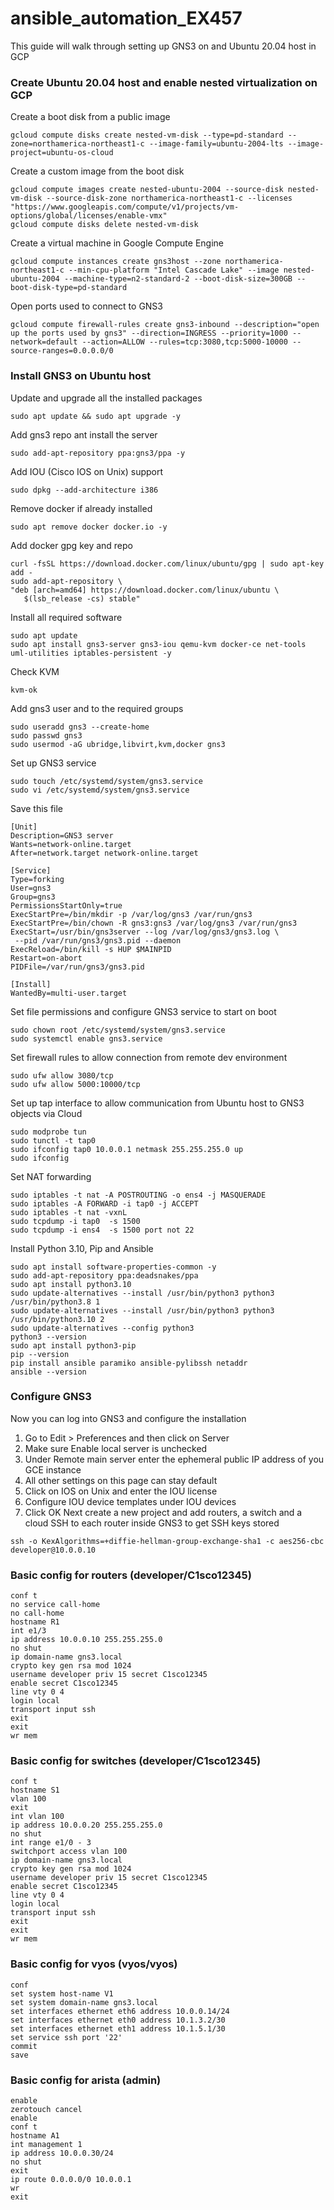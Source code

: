 # ansible_automation_EX457
This guide will walk through setting up GNS3 on and Ubuntu 20.04 host in GCP


### Create Ubuntu 20.04 host and enable nested virtualization on GCP
Create a boot disk from a public image
```
gcloud compute disks create nested-vm-disk --type=pd-standard --zone=northamerica-northeast1-c --image-family=ubuntu-2004-lts --image-project=ubuntu-os-cloud
```
Create a custom image from the boot disk
```
gcloud compute images create nested-ubuntu-2004 --source-disk nested-vm-disk --source-disk-zone northamerica-northeast1-c --licenses "https://www.googleapis.com/compute/v1/projects/vm-options/global/licenses/enable-vmx"
gcloud compute disks delete nested-vm-disk
```
Create a virtual machine in Google Compute Engine
```
gcloud compute instances create gns3host --zone northamerica-northeast1-c --min-cpu-platform "Intel Cascade Lake" --image nested-ubuntu-2004 --machine-type=n2-standard-2 --boot-disk-size=300GB --boot-disk-type=pd-standard
```
Open ports used to connect to GNS3
```
gcloud compute firewall-rules create gns3-inbound --description="open up the ports used by gns3" --direction=INGRESS --priority=1000 --network=default --action=ALLOW --rules=tcp:3080,tcp:5000-10000 --source-ranges=0.0.0.0/0
```


### Install GNS3 on Ubuntu host
Update and upgrade all the installed packages
```
sudo apt update && sudo apt upgrade -y
```
Add gns3 repo ant install the server
```
sudo add-apt-repository ppa:gns3/ppa -y
```
Add IOU (Cisco IOS on Unix) support
```
sudo dpkg --add-architecture i386      
```                    
Remove docker if already installed
```
sudo apt remove docker docker.io -y
```
Add docker gpg key and repo
```
curl -fsSL https://download.docker.com/linux/ubuntu/gpg | sudo apt-key add -
sudo add-apt-repository \
"deb [arch=amd64] https://download.docker.com/linux/ubuntu \
   $(lsb_release -cs) stable"
```
Install all required software
```
sudo apt update
sudo apt install gns3-server gns3-iou qemu-kvm docker-ce net-tools uml-utilities iptables-persistent -y
```
Check KVM
```
kvm-ok
```
Add gns3 user and to the required groups
```
sudo useradd gns3 --create-home
sudo passwd gns3
sudo usermod -aG ubridge,libvirt,kvm,docker gns3
```
Set up GNS3 service
```
sudo touch /etc/systemd/system/gns3.service
sudo vi /etc/systemd/system/gns3.service
```
Save this file
```
[Unit]
Description=GNS3 server
Wants=network-online.target
After=network.target network-online.target

[Service]
Type=forking
User=gns3
Group=gns3
PermissionsStartOnly=true
ExecStartPre=/bin/mkdir -p /var/log/gns3 /var/run/gns3
ExecStartPre=/bin/chown -R gns3:gns3 /var/log/gns3 /var/run/gns3
ExecStart=/usr/bin/gns3server --log /var/log/gns3/gns3.log \
 --pid /var/run/gns3/gns3.pid --daemon
ExecReload=/bin/kill -s HUP $MAINPID
Restart=on-abort
PIDFile=/var/run/gns3/gns3.pid

[Install]
WantedBy=multi-user.target
```
Set file permissions and configure GNS3 service to start on boot
```
sudo chown root /etc/systemd/system/gns3.service
sudo systemctl enable gns3.service
```
Set firewall rules to allow connection from remote dev environment
```
sudo ufw allow 3080/tcp
sudo ufw allow 5000:10000/tcp
```
Set up tap interface to allow communication from Ubuntu host to GNS3 objects via Cloud
```
sudo modprobe tun
sudo tunctl -t tap0
sudo ifconfig tap0 10.0.0.1 netmask 255.255.255.0 up
sudo ifconfig
```
Set NAT forwarding
```
sudo iptables -t nat -A POSTROUTING -o ens4 -j MASQUERADE
sudo iptables -A FORWARD -i tap0 -j ACCEPT
sudo iptables -t nat -vxnL
sudo tcpdump -i tap0  -s 1500
sudo tcpdump -i ens4  -s 1500 port not 22
```
Install Python 3.10, Pip and Ansible
```
sudo apt install software-properties-common -y
sudo add-apt-repository ppa:deadsnakes/ppa
sudo apt install python3.10
sudo update-alternatives --install /usr/bin/python3 python3 /usr/bin/python3.8 1
sudo update-alternatives --install /usr/bin/python3 python3 /usr/bin/python3.10 2
sudo update-alternatives --config python3
python3 --version
sudo apt install python3-pip
pip --version
pip install ansible paramiko ansible-pylibssh netaddr
ansible --version
```


### Configure GNS3
Now you can log into GNS3 and configure the installation
1. Go to Edit > Preferences and then click on Server
2. Make sure Enable local server is unchecked
3. Under Remote main server enter the ephemeral public IP address of you GCE instance
4. All other settings on this page can stay default
5. Click on IOS on Unix and enter the IOU license
6. Configure IOU device templates under IOU devices
7. Click OK
Next create a new project and add routers, a switch and a cloud
SSH to each router inside GNS3 to get SSH keys stored
```
ssh -o KexAlgorithms=+diffie-hellman-group-exchange-sha1 -c aes256-cbc developer@10.0.0.10
```


### Basic config for routers (developer/C1sco12345)
```
conf t
no service call-home 
no call-home
hostname R1
int e1/3
ip address 10.0.0.10 255.255.255.0
no shut
ip domain-name gns3.local
crypto key gen rsa mod 1024
username developer priv 15 secret C1sco12345
enable secret C1sco12345
line vty 0 4
login local
transport input ssh
exit
exit
wr mem
```

### Basic config for switches (developer/C1sco12345)
```
conf t
hostname S1
vlan 100
exit
int vlan 100
ip address 10.0.0.20 255.255.255.0
no shut
int range e1/0 - 3
switchport access vlan 100
ip domain-name gns3.local
crypto key gen rsa mod 1024
username developer priv 15 secret C1sco12345
enable secret C1sco12345
line vty 0 4
login local
transport input ssh
exit
exit
wr mem
```

### Basic config for vyos (vyos/vyos)
```
conf
set system host-name V1
set system domain-name gns3.local
set interfaces ethernet eth6 address 10.0.0.14/24
set interfaces ethernet eth0 address 10.1.3.2/30
set interfaces ethernet eth1 address 10.1.5.1/30
set service ssh port '22'
commit
save
```

### Basic config for arista (admin)
```
enable
zerotouch cancel
enable
conf t
hostname A1
int management 1
ip address 10.0.0.30/24
no shut
exit
ip route 0.0.0.0/0 10.0.0.1
wr
exit
```
